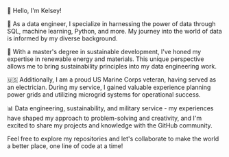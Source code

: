 👋 Hello, I'm Kelsey!

🔌 As a data engineer, I specialize in harnessing the power of data through SQL, machine learning, Python, and more. My journey into the world of data is informed by my diverse background.

🌿 With a master's degree in sustainable development, I've honed my expertise in renewable energy and materials. This unique perspective allows me to bring sustainability principles into my data engineering work.

🇺🇸 Additionally, I am a proud US Marine Corps veteran, having served as an electrician. During my service, I gained valuable experience planning power grids and utilizing microgrid systems for operational success.

📊 Data engineering, sustainability, and military service - my experiences have shaped my approach to problem-solving and creativity, and I'm excited to share my projects and knowledge with the GitHub community.

Feel free to explore my repositories and let's collaborate to make the world a better place, one line of code at a time!

<!--
**kelseyhangyu/kelseyhangyu** is a ✨ _special_ ✨ repository because its `README.md` (this file) appears on your GitHub profile.

Here are some ideas to get you started:

- 🔭 I’m currently working on ...
- 🌱 I’m currently learning ...
- 👯 I’m looking to collaborate on ...
- 🤔 I’m looking for help with ...
- 💬 Ask me about ...
- 📫 How to reach me: ...
- 😄 Pronouns: ...
- ⚡ Fun fact: ...
-->

